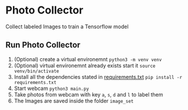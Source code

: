 # Photo Collector
Collect labeled Images to train a Tensorflow model

## Run Photo Collector
1. (Optional) create a virtual environemnt `python3 -m venv venv`
2. (Optional) virtual environemnt already exists start it `source venv/bin/activate`
3. Install all the dependencies stated in [requirements.txt](./requirements.txt) `pip install -r requirements.txt`
4. Start webcam `python3 main.py`
5. Take photos from webcam with key `a`, `s`, `d` and `l` to label them
6. The Images are saved inside the folder `image_set`